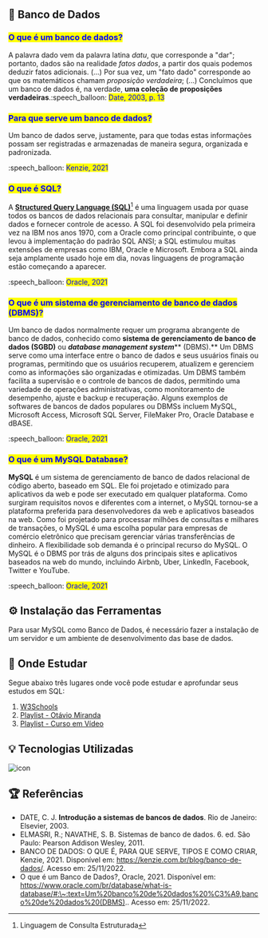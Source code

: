 ## 🚪 Banco de Dados

### <mark style="color:blue;">O que é um banco de dados?</mark>

A palavra dado vem da palavra latina _datu_, que corresponde a "dar"; portanto, dados são na realidade _fatos dados_, a partir dos quais podemos deduzir fatos adicionais. (...) Por sua vez, um "fato dado" corresponde ao que os matemáticos chamam _proposição verdadeira_; (...) Concluímos que um banco de dados é, na verdade, **uma coleção de proposições verdadeiras**.:speech\_balloon: <mark style="color:blue;">Date, 2003, p. 13</mark>

### <mark style="color:blue;">Para que serve um banco de dados?</mark>

Um banco de dados serve, justamente, para que todas estas informações possam ser registradas e armazenadas de maneira segura, organizada e padronizada.

:speech\_balloon: <mark style="color:blue;">Kenzie, 2021</mark>

### <mark style="color:blue;">O que é SQL?</mark>

A [**Structured Query Language (SQL)**](#user-content-fn-1)[^1] é uma linguagem usada por quase todos os bancos de dados relacionais para consultar, manipular e definir dados e fornecer controle de acesso. A SQL foi desenvolvido pela primeira vez na IBM nos anos 1970, com a Oracle como principal contribuinte, o que levou à implementação do padrão SQL ANSI; a SQL estimulou muitas extensões de empresas como IBM, Oracle e Microsoft. Embora a SQL ainda seja amplamente usado hoje em dia, novas linguagens de programação estão começando a aparecer.

:speech\_balloon: <mark style="color:blue;">Oracle, 2021</mark>

### <mark style="color:blue;">O que é um sistema de gerenciamento de banco de dados (DBMS)?</mark>

Um banco de dados normalmente requer um programa abrangente de banco de dados, conhecido como **sistema de gerenciamento de banco de dados (SGBD)** ou _**database management system**_** (DBMS).** Um DBMS serve como uma interface entre o banco de dados e seus usuários finais ou programas, permitindo que os usuários recuperem, atualizem e gerenciem como as informações são organizadas e otimizadas. Um DBMS também facilita a supervisão e o controle de bancos de dados, permitindo uma variedade de operações administrativas, como monitoramento de desempenho, ajuste e backup e recuperação. Alguns exemplos de softwares de bancos de dados populares ou DBMSs incluem MySQL, Microsoft Access, Microsoft SQL Server, FileMaker Pro, Oracle Database e dBASE.

:speech\_balloon: <mark style="color:blue;">Oracle, 2021</mark>

### <mark style="color:blue;">O que é um MySQL Database?</mark>

**MySQL** é um sistema de gerenciamento de banco de dados relacional de código aberto, baseado em SQL. Ele foi projetado e otimizado para aplicativos da web e pode ser executado em qualquer plataforma. Como surgiram requisitos novos e diferentes com a internet, o MySQL tornou-se a plataforma preferida para desenvolvedores da web e aplicativos baseados na web. Como foi projetado para processar milhões de consultas e milhares de transações, o MySQL é uma escolha popular para empresas de comércio eletrônico que precisam gerenciar várias transferências de dinheiro. A flexibilidade sob demanda é o principal recurso do MySQL. O MySQL é o DBMS por trás de alguns dos principais sites e aplicativos baseados na web do mundo, incluindo Airbnb, Uber, LinkedIn, Facebook, Twitter e YouTube.

:speech\_balloon: <mark style="color:blue;">Oracle, 2021</mark>

## ⚙ Instalação das Ferramentas

Para usar MySQL como Banco de Dados, é necessário fazer a instalação de um servidor e um ambiente de desenvolvimento das base de dados.

## 💪 Onde Estudar

Segue abaixo três lugares onde você pode estudar e aprofundar seus estudos em SQL:

1. [W3Schools](https://www.w3schools.com/sql/)
2. [Playlist - Otávio Miranda](https://www.youtube.com/playlist?list=PLbIBj8vQhvm2WT-pjGS5x7zUzmh4VgvRk)
3. [Playlist - Curso em Vídeo](https://www.youtube.com/playlist?list=PLHz\_AreHm4dkBs-795Dsgvau\_ekxg8g1r)

## 💡 Tecnologias Utilizadas

![icon](https://github.com/Maxsuel-Santos/Maxsuel-Santos/blob/main/\_GitHub/img/sql-logo.svg)

## 🏆 Referências

* DATE, C. J. **Introdução a sistemas de bancos de dados**. Rio de Janeiro: Elsevier, 2003.
* ELMASRI, R.; NAVATHE, S. B. Sistemas de banco de dados. 6. ed. São Paulo: Pearson Addison Wesley, 2011.
* BANCO DE DADOS: O QUE É, PARA QUE SERVE, TIPOS E COMO CRIAR, Kenzie, 2021. Disponível em: https://kenzie.com.br/blog/banco-de-dados/. Acesso em: 25/11/2022.
* O que é um Banco de Dados?, Oracle, 2021. Disponível em: https://www.oracle.com/br/database/what-is-database/#:\~:text=Um%20banco%20de%20dados%20%C3%A9,banco%20de%20dados%20(DBMS).. Acesso em: 25/11/2022.

[^1]: Linguagem de Consulta Estruturada
